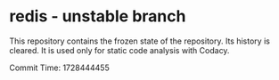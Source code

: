 # redis - unstable branch

This repository contains the frozen state of the repository.
Its history is cleared. It is used only for static code
analysis with Codacy.

Commit Time: 1728444455